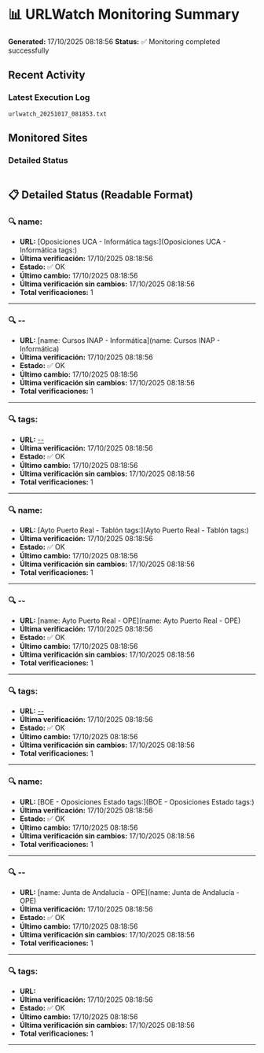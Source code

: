 # 📊 URLWatch Monitoring Summary

**Generated:** 17/10/2025 08:18:56
**Status:** ✅ Monitoring completed successfully

## Recent Activity

### Latest Execution Log
`urlwatch_20251017_081853.txt`

## Monitored Sites

### Detailed Status
```
```

## 📋 Detailed Status (Readable Format)

### 🔍 name:

- **URL:** [Oposiciones UCA - Informática	tags:](Oposiciones UCA - Informática	tags:)
- **Última verificación:** 17/10/2025 08:18:56
- **Estado:** ✅ OK
- **Último cambio:** 17/10/2025 08:18:56
- **Última verificación sin cambios:** 17/10/2025 08:18:56
- **Total verificaciones:** 1

---

### 🔍 --

- **URL:** [name: Cursos INAP - Informática](name: Cursos INAP - Informática)
- **Última verificación:** 17/10/2025 08:18:56
- **Estado:** ✅ OK
- **Último cambio:** 17/10/2025 08:18:56
- **Última verificación sin cambios:** 17/10/2025 08:18:56
- **Total verificaciones:** 1

---

### 🔍 tags:

- **URL:** [--](--)
- **Última verificación:** 17/10/2025 08:18:56
- **Estado:** ✅ OK
- **Último cambio:** 17/10/2025 08:18:56
- **Última verificación sin cambios:** 17/10/2025 08:18:56
- **Total verificaciones:** 1

---

### 🔍 name:

- **URL:** [Ayto Puerto Real - Tablón	tags:](Ayto Puerto Real - Tablón	tags:)
- **Última verificación:** 17/10/2025 08:18:56
- **Estado:** ✅ OK
- **Último cambio:** 17/10/2025 08:18:56
- **Última verificación sin cambios:** 17/10/2025 08:18:56
- **Total verificaciones:** 1

---

### 🔍 --

- **URL:** [name: Ayto Puerto Real - OPE](name: Ayto Puerto Real - OPE)
- **Última verificación:** 17/10/2025 08:18:56
- **Estado:** ✅ OK
- **Último cambio:** 17/10/2025 08:18:56
- **Última verificación sin cambios:** 17/10/2025 08:18:56
- **Total verificaciones:** 1

---

### 🔍 tags:

- **URL:** [--](--)
- **Última verificación:** 17/10/2025 08:18:56
- **Estado:** ✅ OK
- **Último cambio:** 17/10/2025 08:18:56
- **Última verificación sin cambios:** 17/10/2025 08:18:56
- **Total verificaciones:** 1

---

### 🔍 name:

- **URL:** [BOE - Oposiciones Estado	tags:](BOE - Oposiciones Estado	tags:)
- **Última verificación:** 17/10/2025 08:18:56
- **Estado:** ✅ OK
- **Último cambio:** 17/10/2025 08:18:56
- **Última verificación sin cambios:** 17/10/2025 08:18:56
- **Total verificaciones:** 1

---

### 🔍 --

- **URL:** [name: Junta de Andalucía - OPE](name: Junta de Andalucía - OPE)
- **Última verificación:** 17/10/2025 08:18:56
- **Estado:** ✅ OK
- **Último cambio:** 17/10/2025 08:18:56
- **Última verificación sin cambios:** 17/10/2025 08:18:56
- **Total verificaciones:** 1

---

### 🔍 tags:

- **URL:** []()
- **Última verificación:** 17/10/2025 08:18:56
- **Estado:** ✅ OK
- **Último cambio:** 17/10/2025 08:18:56
- **Última verificación sin cambios:** 17/10/2025 08:18:56
- **Total verificaciones:** 1

---

